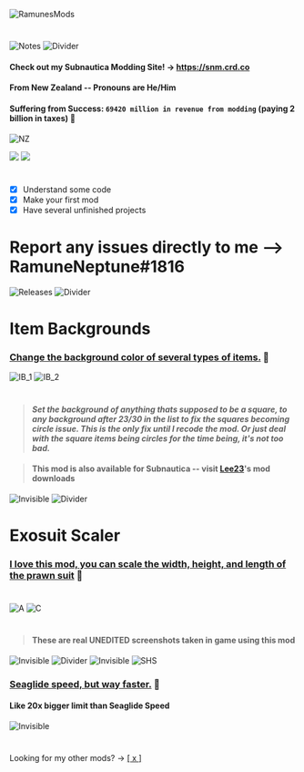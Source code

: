 ![RamunesMods](https://i.imgur.com/Lo20FOZ.png)
#
![Notes](https://i.imgur.com/0C6XZR5.png)
![Divider](https://i.imgur.com/BJctAJs.png)
#### Check out my Subnautica Modding Site!  -> https://snm.crd.co
#### From New Zealand -- Pronouns are He/Him
#### Suffering from Success: `69420 million in revenue from modding` (paying 2 billion in taxes) 💸
![NZ](https://i.imgur.com/9pMqpZh.png)

![](https://komarev.com/ghpvc/?username=ramennoodlesxv&color=blue) ![](https://img.shields.io/github/downloads/ramennoodlesxv/BelowZeroMods/total?color=green&label=Total%20Downloads)
#
- [x] Understand some code
- [x] Make your first mod
- [x] Have several unfinished projects
#
# Report any issues directly to me  -->  RamuneNeptune#1816

![Releases](https://i.imgur.com/CqM5cvk.png)
![Divider](https://i.imgur.com/BJctAJs.png)
###
# Item Backgrounds
### [Change the background color of several types of items.](https://github.com/ramennoodlesxv/BelowZeroMods/releases/download/Releases/ItemBackgrounds_BZ.zip) 🔽

![IB_1](https://i.imgur.com/I0Y8Zfm.png)
![IB_2](https://i.imgur.com/WnSOcws.png)
#
> #### *Set the background of anything thats supposed to be a square, to any background after 23/30 in the list to fix the squares becoming circle issue. This is the only fix until I recode the mod. Or just deal with the square items being circles for the time being, it's not too bad.*

> #### This mod is also available for Subnautica -- visit [Lee23](https://github.com/LeeTwentyThree/Lee23-SubnauticaMods)'s mod downloads
![Invisible](https://i.imgur.com/8BU5aDV.png)
![Divider](https://i.imgur.com/BJctAJs.png)

# Exosuit Scaler
### [I love this mod, you can scale the width, height, and length of the prawn suit](https://github.com/ramennoodlesxv/BelowZeroMods/releases/download/Releases/ExosuitScaler.zip) 🔽
#
![A](https://i.imgur.com/8TcwSqS.png)
![C](https://i.imgur.com/aHp4TCB.png)
#
> #### __**These are real UNEDITED screenshots taken in game using this mod**__
![Invisible](https://i.imgur.com/8BU5aDV.png)
![Divider](https://i.imgur.com/BJctAJs.png)
![Invisible](https://i.imgur.com/8BU5aDV.png)
![SHS](https://i.imgur.com/Dmz75Ac.png)
### [Seaglide speed, but way faster.](https://github.com/ramennoodlesxv/BelowZeroMods/releases/download/Releases/SeaglideHyperSpeed_BZ.zip) 🔽
#### Like 20x bigger limit than Seaglide Speed
![Invisible](https://i.imgur.com/8BU5aDV.png)
#
Looking for my other mods? -> [[ x ]](https://github.com/ramennoodlesxv/BelowZeroMods/releases/tag/Releases) 
